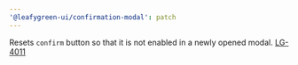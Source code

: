 ```yaml
---
'@leafygreen-ui/confirmation-modal': patch
---
```


Resets `confirm` button so that it is not enabled in a newly opened modal. [LG-4011](https://jira.mongodb.org/browse/LG-4011)
